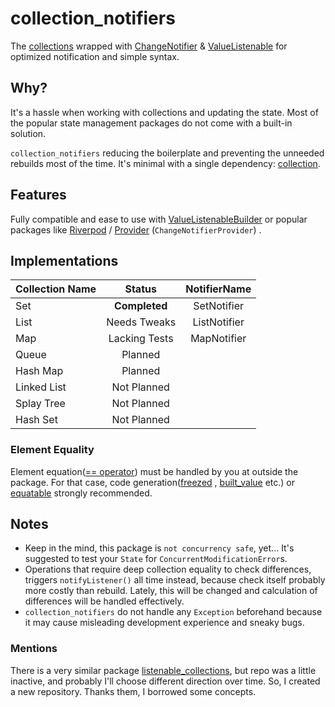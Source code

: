 # collection_notifiers

The [collections](https://api.dart.dev/stable/dart-collection/dart-collection-library.html) wrapped
with [ChangeNotifier](https://api.flutter.dev/flutter/foundation/ChangeNotifier-class.html)
& [ValueListenable](https://api.flutter.dev/flutter/foundation/ValueListenable-class.html) for optimized notification
and simple syntax.

## Why?

It's a hassle when working with collections and updating the state. Most of the popular state management packages do not
come with a built-in solution.

`collection_notifiers` reducing the boilerplate and preventing the unneeded rebuilds most of the time. It's minimal with
a single dependency: [collection](https://pub.dev/packages/collection).

## Features

Fully compatible and ease to use
with [ValueListenableBuilder](https://api.flutter.dev/flutter/widgets/ValueListenableBuilder-class.html) or popular
packages
like [Riverpod](https://pub.dev/documentation/flutter_riverpod/latest/flutter_riverpod/ChangeNotifierProvider-class.html)
/ [Provider](https://pub.dev/documentation/provider/latest/provider/ChangeNotifierProvider-class.html) (`ChangeNotifierProvider`)
.

## Implementations

| Collection Name |     Status      | NotifierName |
|-----------------|:---------------:|:------------:|
| Set             |  **Completed**  | SetNotifier  |  
| List            |  Needs Tweaks   | ListNotifier |
| Map             |  Lacking Tests  | MapNotifier  |
| Queue           |     Planned     |              |
| Hash Map        |     Planned     |              |
| Linked List     |   Not Planned   |              |
| Splay Tree      |   Not Planned   |              |
| Hash Set        |   Not Planned   |              |

### Element Equality

Element equation([== operator](https://api.dart.dev/stable/2.13.4/dart-core/Object/operator_equals.html)) must be
handled by you at outside the package. For that case, code generation([freezed](https://pub.dev/packages/freezed)
, [built_value](https://pub.dev/packages/built_value) etc.) or [equatable](https://pub.dev/packages/equatable) strongly
recommended.

## Notes

* Keep in the mind, this package is `not concurrency safe`, yet... It's suggested to test your `State`
  for `ConcurrentModificationError`s.
* Operations that require deep collection equality to check differences, triggers `notifyListener()` all time instead,
  because check itself probably more costly than rebuild. Lately, this will be changed and calculation of differences
  will be handled effectively.
* `collection_notifiers` do not handle any `Exception` beforehand because it may cause misleading development experience
  and sneaky bugs.

### Mentions

There is a very similar package [listenable_collections](https://github.com/escamoteur/listenable_collections), but repo
was a little inactive, and probably I'll choose different direction over time. So, I created a new repository. Thanks
them, I borrowed some concepts.
